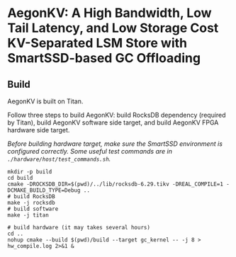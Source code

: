 # AegonKV: A High Bandwidth, Low Tail Latency, and Low Storage Cost KV-Separated LSM Store with SmartSSD-based GC Offloading

## Build
AegonKV is built on Titan.

Follow three steps to build AegonKV: build RocksDB dependency (required by Titan), build AegonKV software side target, and build AegonKV FPGA hardware side target.

*Before building hardware target, make sure the SmartSSD environment is configured correctly. Some useful test commands are in `./hardware/host/test_commands.sh`.*

```shell
mkdir -p build
cd build
cmake -DROCKSDB_DIR=$(pwd)/../lib/rocksdb-6.29.tikv -DREAL_COMPILE=1 -DCMAKE_BUILD_TYPE=Debug ..
# build RocksDB
make -j rocksdb
# build software
make -j titan

# build hardware (it may takes several hours)
cd ..
nohup cmake --build $(pwd)/build --target gc_kernel -- -j 8 > hw_compile.log 2>&1 &
```
